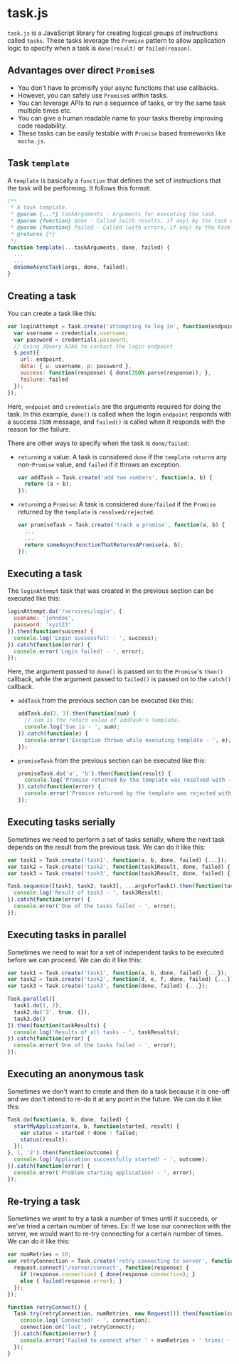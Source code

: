 # task.js

`task.js` is a JavaScript library for creating logical groups of instructions called `tasks`. These tasks leverage the `Promise`
pattern to allow application logic to specify when a task is `done(result)` or `failed(reason)`.

## Advantages over direct `Promise`s
* You don't have to promisify your async functions that use callbacks.
* However, you can safely use `Promise`s within tasks.
* You can leverage APIs to run a sequence of tasks, or try the same task multiple times etc.
* You can give a human readable name to your tasks thereby improving code readability.
* These tasks can be easily testable with `Promise` based frameworks like `mocha.js`.

## Task `template`
A `template` is basically a `function` that defines the set of instructions that the task will be performing. It follows this format:
```javascript
/**
 * A task template.
 * @param {...*} taskArguments - Arguments for executing the task.
 * @param {function} done - Called (with results, if any) by the task when it's done.
 * @param {function} failed - Called (with errors, if any) by the task whe it fails.
 * @returns {*}
 */
function template(...taskArguments, done, failed) {
  ...
  ...
  doSomeAsyncTask(args, done, failed);
}
```

## Creating a task
You can create a task like this:
```javascript
var loginAttempt = Task.create('attempting to log in', function(endpoint, credentials, done, failed) {
  var username = credentials.username;
  var password = credentials.password;
  // Using JQuery AJAX to contact the login endpoint
  $.post({
    url: endpoint,
    data: { u: username, p: password },
    success: function(response) { done(JSON.parse(response)); },
    failure: failed
  });
});
```

Here, `endpoint` and `credentials` are the arguments required for doing the task. In this example, `done()` is called when the login
`endpoint` responds with a success `JSON` message, and `failed()` is called when it responds with the reason for the failure.

There are other ways to specify when the task is `done/failed`:

* `return`ing a value: A task is considered `done` if the `template`
  `return`s any non-`Promise` value, and `failed` if it throws an exception.
  ```javascript
  var addTask = Task.create('add two numbers', function(a, b) {
    return (a + b);
  });
  ```

* `return`ing a `Promise`: A task is considered `done/failed` if the
  `Promise` returned by the `template` is `resolved/rejected`.
  ```javascript
  var promiseTask = Task.create('track a promise', function(a, b) {
    ...
    ...
    return someAsyncFunctionThatReturnsAPromise(a, b);
  });
  ```

## Executing a task
The `loginAttempt` task that was created in the previous section
can be executed like this:
```javascript
loginAttempt.do('/services/login', {
  usename: 'johndoe',
  password: 'xyz123'
}).then(function(success) {
  console.log('Login successful! - ', success);
}).catch(function(error) {
  console.error('Login failed! - ', error);
});
```
Here, the argument passed to `done()` is passed on to the `Promise`'s
`then()` callback, while the argument passed to `failed()` is passed
on to the `catch()` callback.

* `addTask` from the previous section can be executed like this:
  ```javascript
  addTask.do(2, 3).then(function(sum) {
    // sum is the return value of addTask's template.
    console.log('Sum is - ', sum);
  }).catch(function(e) {
    console.error('Exception thrown while executing template - ', e); 
  });
  ```

* `promiseTask` from the previous section can be executed like this:
  ```javascript
  promiseTask.do('a', 'b').then(function(result) {
    console.log('Promise returned by the template was resolved with - ', result);
  }).catch(function(error) {
    console.error('Promise returned by the template was rejected with - ', error);
  });
  ```

## Executing tasks serially
Sometimes we need to perform a set of tasks serially, where the next task depends on the result from the previous task.
We can do it like this:
```javascript
var task1 = Task.create('task1', function(a, b, done, failed) {...});
var task2 = Task.create('task2', function(task1Result, done, failed) {...});
var task3 = Task.create('task3', function(task2Result, done, failed) {...});

Task.sequence([task1, task2, task3], ...argsForTask1).then(function(task3Result) {
  console.log('Result of task3 - ', task3Result);
}).catch(function(error) {
  console.error('One of the tasks failed - ', error);
});
```

## Executing tasks in parallel
Sometimes we need to wait for a set of independent tasks to be executed before we can proceed. We can do it like this:
```javascript
var task1 = Task.create('task1', function(a, b, done, failed) {...});
var task2 = Task.create('task2', function(d, e, f, done, failed) {...});
var task3 = Task.create('task3', function(done, failed) {...});

Task.parallel([
  task1.do(1, 2),
  task2.do('3', true, {}),
  task3.do()
]).then(function(taskResults) {
  console.log('Results of all tasks - ', taskResults);
}).catch(function(error) {
  console.error('One of the tasks failed - ', error);
});
```

## Executing an anonymous task
Sometimes we don't want to create and then do a task because it is one-off and we don't intend to re-do it at any point in the
future. We can do it like this:
```javascript
Task.do(function(a, b, done, failed) {
  startMyApplication(a, b, function(started, result) {
    var status = started ? done : failed;
    status(result);
  });
}, 1, '2').then(function(outcome) {
  console.log('Application successfully started! - ', outcome);
}).catch(function(error) {
  console.error('Problem starting application! - ', error);
});
```

## Re-trying a task
Sometimes we want to try a task a number of times until it succeeds, or we've tried a certain number of times.
Ex: If we lose our connection with the server, we would want to re-try connecting for a certain number of times.
We can do it like this:
```javascript
var numRetries = 10;
var retryConnection = Task.create('retry connecting to server', function(request, done, failed) {
  request.connect('/server/connect', function(response) {
    if (response.connection) { done(response.connection); }
    else { failed(response.error); }
  });
});

function retryConnect() {
  Task.try(retryConnection, numRetries, new Request()).then(function(connection) {
    console.log('Connected! - ', connection);
    connection.on('lost', retryConnect);
  }).catch(function(error) {
    console.error('Failed to connect after ' + numRetries + ' tries! - ', error);
  });
}
```